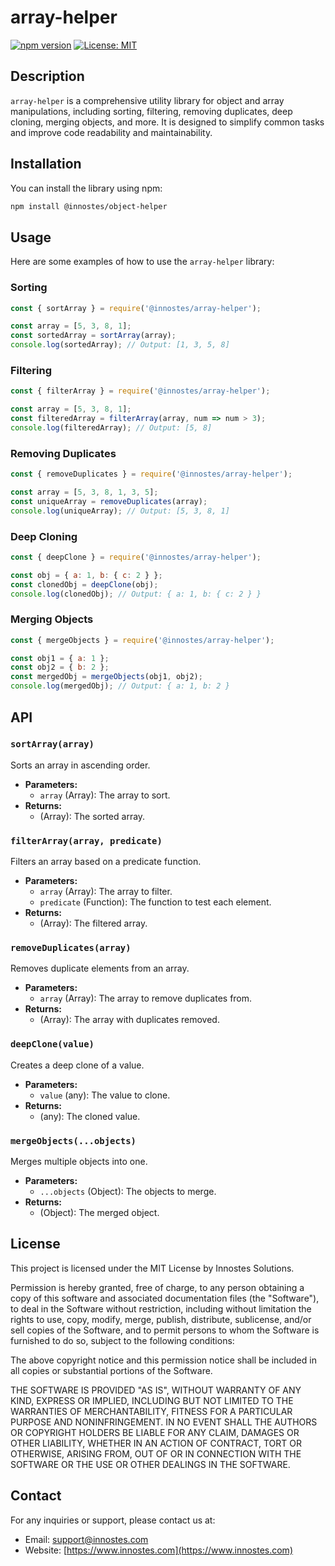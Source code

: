 # array-helper

[![npm version](https://badge.fury.io/js/%40innostes%2Fobject-helper.svg)](https://badge.fury.io/js/%40innostes%2Fobject-helper)
[![License: MIT](https://img.shields.io/badge/License-MIT-yellow.svg)](https://opensource.org/licenses/MIT)

## Description

`array-helper` is a comprehensive utility library for object and array manipulations, including sorting, filtering, removing duplicates, deep cloning, merging objects, and more. It is designed to simplify common tasks and improve code readability and maintainability.

## Installation

You can install the library using npm:

```sh
npm install @innostes/object-helper
```

## Usage

Here are some examples of how to use the `array-helper` library:

### Sorting

```javascript
const { sortArray } = require('@innostes/array-helper');

const array = [5, 3, 8, 1];
const sortedArray = sortArray(array);
console.log(sortedArray); // Output: [1, 3, 5, 8]
```

### Filtering

```javascript
const { filterArray } = require('@innostes/array-helper');

const array = [5, 3, 8, 1];
const filteredArray = filterArray(array, num => num > 3);
console.log(filteredArray); // Output: [5, 8]
```

### Removing Duplicates

```javascript
const { removeDuplicates } = require('@innostes/array-helper');

const array = [5, 3, 8, 1, 3, 5];
const uniqueArray = removeDuplicates(array);
console.log(uniqueArray); // Output: [5, 3, 8, 1]
```

### Deep Cloning

```javascript
const { deepClone } = require('@innostes/array-helper');

const obj = { a: 1, b: { c: 2 } };
const clonedObj = deepClone(obj);
console.log(clonedObj); // Output: { a: 1, b: { c: 2 } }
```

### Merging Objects

```javascript
const { mergeObjects } = require('@innostes/array-helper');

const obj1 = { a: 1 };
const obj2 = { b: 2 };
const mergedObj = mergeObjects(obj1, obj2);
console.log(mergedObj); // Output: { a: 1, b: 2 }
```

## API

### `sortArray(array)`

Sorts an array in ascending order.

- **Parameters:**
  - `array` (Array): The array to sort.
- **Returns:**
  - (Array): The sorted array.

### `filterArray(array, predicate)`

Filters an array based on a predicate function.

- **Parameters:**
  - `array` (Array): The array to filter.
  - `predicate` (Function): The function to test each element.
- **Returns:**
  - (Array): The filtered array.

### `removeDuplicates(array)`

Removes duplicate elements from an array.

- **Parameters:**
  - `array` (Array): The array to remove duplicates from.
- **Returns:**
  - (Array): The array with duplicates removed.

### `deepClone(value)`

Creates a deep clone of a value.

- **Parameters:**
  - `value` (any): The value to clone.
- **Returns:**
  - (any): The cloned value.

### `mergeObjects(...objects)`

Merges multiple objects into one.

- **Parameters:**
  - `...objects` (Object): The objects to merge.
- **Returns:**
  - (Object): The merged object.

## License

This project is licensed under the MIT License by Innostes Solutions.

Permission is hereby granted, free of charge, to any person obtaining a copy of this software and associated documentation files (the "Software"), to deal in the Software without restriction, including without limitation the rights to use, copy, modify, merge, publish, distribute, sublicense, and/or sell copies of the Software, and to permit persons to whom the Software is furnished to do so, subject to the following conditions:

The above copyright notice and this permission notice shall be included in all copies or substantial portions of the Software.

THE SOFTWARE IS PROVIDED "AS IS", WITHOUT WARRANTY OF ANY KIND, EXPRESS OR IMPLIED, INCLUDING BUT NOT LIMITED TO THE WARRANTIES OF MERCHANTABILITY, FITNESS FOR A PARTICULAR PURPOSE AND NONINFRINGEMENT. IN NO EVENT SHALL THE AUTHORS OR COPYRIGHT HOLDERS BE LIABLE FOR ANY CLAIM, DAMAGES OR OTHER LIABILITY, WHETHER IN AN ACTION OF CONTRACT, TORT OR OTHERWISE, ARISING FROM, OUT OF OR IN CONNECTION WITH THE SOFTWARE OR THE USE OR OTHER DEALINGS IN THE SOFTWARE.

## Contact

For any inquiries or support, please contact us at:

- Email: support@innostes.com
- Website: [https://www.innostes.com](https://www.innostes.com)

